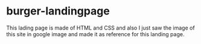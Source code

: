 # burger-landingpage
This lading page is made of HTML and CSS  and also I just saw the image of this site in google image and made it as reference for this landing page.

